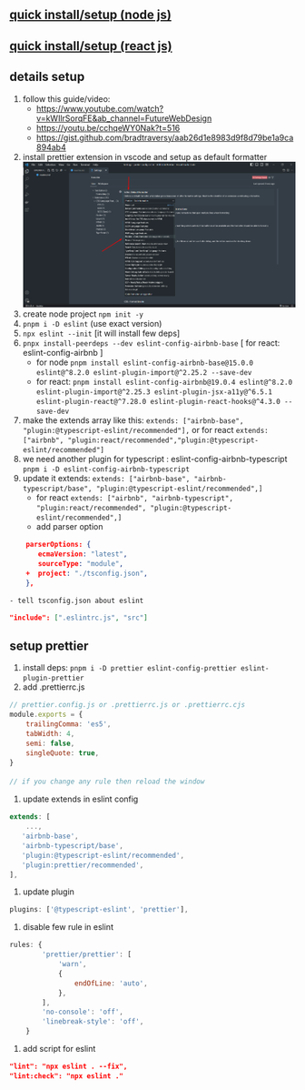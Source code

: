 ## [quick install/setup (node js)](https://github.com/milon27/eslint-prettier-node-ts/blob/master/nodejs-setup)
## [quick install/setup (react js)](https://github.com/milon27/eslint-prettier-node-ts/blob/master/react-js-setup.md)


## details setup

1. follow this guide/video:
    - https://www.youtube.com/watch?v=kWIlrSorqFE&ab_channel=FutureWebDesign
    - https://youtu.be/cchqeWY0Nak?t=516
    - https://gist.github.com/bradtraversy/aab26d1e8983d9f8d79be1a9ca894ab4
1. install prettier extension in vscode and setup as default formatter
   ![default formatter](img/default-formatter.png)
1. create node project `npm init -y`
1. `pnpm i -D eslint` (use exact version)
1. `npx eslint --init` [it will install few deps]
1. `pnpx install-peerdeps --dev eslint-config-airbnb-base` [ for react: eslint-config-airbnb ]
    - for node `pnpm install eslint-config-airbnb-base@15.0.0 eslint@^8.2.0 eslint-plugin-import@^2.25.2 --save-dev`
    - for react: `pnpm install eslint-config-airbnb@19.0.4 eslint@^8.2.0 eslint-plugin-import@^2.25.3 eslint-plugin-jsx-a11y@^6.5.1 eslint-plugin-react@^7.28.0 eslint-plugin-react-hooks@^4.3.0 --save-dev`
1. make the extends array like this: `extends: ["airbnb-base", "plugin:@typescript-eslint/recommended"],` or for react `extends: ["airbnb", "plugin:react/recommended","plugin:@typescript-eslint/recommended"]`
1. we need another plugin for typescript : eslint-config-airbnb-typescript `pnpm i -D eslint-config-airbnb-typescript`
1. update it extends: `extends: ["airbnb-base", "airbnb-typescript/base", "plugin:@typescript-eslint/recommended",]`
    - for react `extends: ["airbnb", "airbnb-typescript", "plugin:react/recommended", "plugin:@typescript-eslint/recommended",]`
    - add parser option

```json
    parserOptions: {
       ecmaVersion: "latest",
       sourceType: "module",
    +  project: "./tsconfig.json",
    },
```

    - tell tsconfig.json about eslint

```json
"include": [".eslintrc.js", "src"]
```

## setup prettier

1. install deps: `pnpm i -D prettier eslint-config-prettier eslint-plugin-prettier`
1. add .prettierrc.js

```js
// prettier.config.js or .prettierrc.js or .prettierrc.cjs
module.exports = {
    trailingComma: 'es5',
    tabWidth: 4,
    semi: false,
    singleQuote: true,
}

// if you change any rule then reload the window
```

1. update extends in eslint config

```js
extends: [
    ...,
   'airbnb-base',
   'airbnb-typescript/base',
   'plugin:@typescript-eslint/recommended',
   'plugin:prettier/recommended',
],
```

1. update plugin

```js
plugins: ['@typescript-eslint', 'prettier'],
```

1. disable few rule in eslint

```js
rules: {
        'prettier/prettier': [
            'warn',
            {
                endOfLine: 'auto',
            },
        ],
        'no-console': 'off',
        'linebreak-style': 'off',
    }
```

1. add script for eslint
```json
"lint": "npx eslint . --fix",
"lint:check": "npx eslint ."
```
